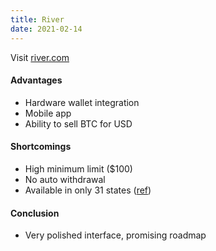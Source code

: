 ```yaml
---
title: River
date: 2021-02-14
---
```


Visit [river.com](https://river.com)
#### Advantages
  - Hardware wallet integration
  - Mobile app
  - Ability to sell BTC for USD
#### Shortcomings
  - High minimum limit ($100)
  - No auto withdrawal
  - Available in only 31 states ([ref](https://river.com/support/knowledge-base/articles/account-eligibility-criteria-and-requirements))
#### Conclusion
  - Very polished interface, promising roadmap
